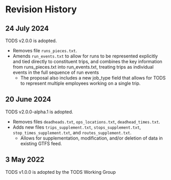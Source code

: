 # Revision History

## 24 July 2024

TODS v2.0.0 is adopted.<br>
* Removes file `runs_pieces.txt`.
* Amends `run_events.txt` to allow for runs to be represented explicitly and tied directly to constituent trips, and combines the key information from runs_pieces.txt into run_events.txt, treating trips as individual events in the full sequence of run events
   * The proposal also includes a new job_type field that allows for TODS to represent multiple employees working on a single trip.

## 20 June 2024

TODS v2.0.0-alpha.1 is adopted.<br>
* Removes files `deadheads.txt`, `ops_locations.txt`, `deadhead_times.txt`.<br>
* Adds new files `trips_supplement.txt`, `stops_supplement.txt`, `stop_times_supplement.txt`, and `routes_supplement.txt`.<br>
   * Allows for supplementation, modification, and/or deletion of data in existing GTFS feed.

## 3 May 2022

TODS v1.0.0 is adopted by the TODS Working Group
